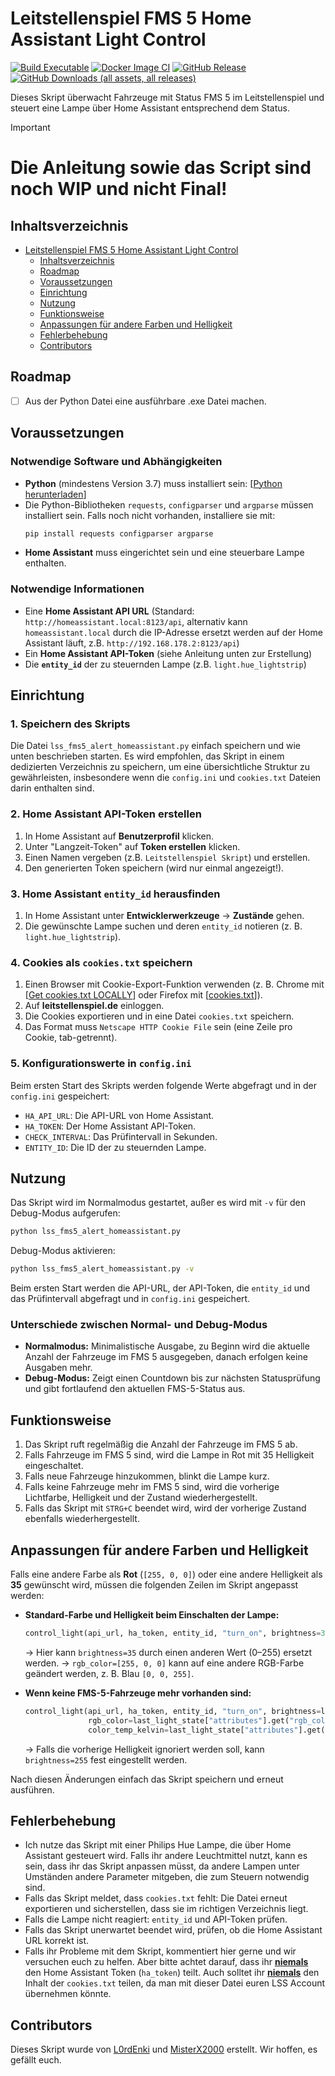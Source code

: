 # Leitstellenspiel FMS 5 Home Assistant Light Control

[![Build Executable](https://github.com/TheScriptList/lss_fms5_alert_homeassistant/actions/workflows/build-exe.yml/badge.svg)](https://github.com/TheScriptList/lss_fms5_alert_homeassistant/actions/workflows/build-exe.yml)
[![Docker Image CI](https://github.com/TheScriptList/lss_fms5_alert_homeassistant/actions/workflows/build-docker.yml/badge.svg)](https://github.com/TheScriptList/lss_fms5_alert_homeassistant/actions/workflows/build-docker.yml)
[![GitHub Release](https://img.shields.io/github/v/release/TheScriptList/lss_fms5_alert_homeassistant?label=Latest%20Release)](https://github.com/TheScriptList/lss_fms5_alert_homeassistant/releases/latest)
[![GitHub Downloads (all assets, all releases)](https://img.shields.io/github/downloads/TheScriptList/lss_fms5_alert_homeassistant/total?label=Total%20Downloads)](https://github.com/TheScriptList/lss_fms5_alert_homeassistant/releases)


Dieses Skript überwacht Fahrzeuge mit Status FMS 5 im Leitstellenspiel und steuert eine Lampe über Home Assistant entsprechend dem Status.

> [!IMPORTANT]
> # Die Anleitung sowie das Script sind noch WIP und nicht Final!

## Inhaltsverzeichnis

- [Leitstellenspiel FMS 5 Home Assistant Light Control](#leitstellenspiel-fms-5-home-assistant-light-control)
  - [Inhaltsverzeichnis](#inhaltsverzeichnis)
  - [Roadmap](#roadmap)
  - [Voraussetzungen](#voraussetzungen)
  - [Einrichtung](#einrichtung)
  - [Nutzung](#nutzung)
  - [Funktionsweise](#funktionsweise)
  - [Anpassungen für andere Farben und Helligkeit](#anpassungen-für-andere-farben-und-helligkeit)
  - [Fehlerbehebung](#fehlerbehebung)
  - [Contributors](#contributors)

## Roadmap

- [ ]  Aus der Python Datei eine ausführbare .exe Datei machen.

## Voraussetzungen

### Notwendige Software und Abhängigkeiten <!-- omit from toc -->

- **Python** (mindestens Version 3.7) muss installiert sein: [[Python herunterladen](https://www.python.org/downloads/)]
- Die Python-Bibliotheken `requests`, `configparser` und `argparse` müssen installiert sein. Falls noch nicht vorhanden, installiere sie mit:
  ```bash
  pip install requests configparser argparse
  ```
- **Home Assistant** muss eingerichtet sein und eine steuerbare Lampe enthalten.

### Notwendige Informationen <!-- omit from toc -->

- Eine **Home Assistant API URL** (Standard: `http://homeassistant.local:8123/api`, alternativ kann `homeassistant.local` durch die IP-Adresse ersetzt werden auf der Home Assistant läuft, z.B. `http://192.168.178.2:8123/api`)
- Ein **Home Assistant API-Token** (siehe Anleitung unten zur Erstellung)
- Die **`entity_id`** der zu steuernden Lampe (z.B. `light.hue_lightstrip`)

## Einrichtung

### 1. Speichern des Skripts <!-- omit from toc -->

Die Datei `lss_fms5_alert_homeassistant.py` einfach speichern und wie unten beschrieben starten.
Es wird empfohlen, das Skript in einem dedizierten Verzeichnis zu speichern, um eine übersichtliche Struktur zu gewährleisten, insbesondere wenn die `config.ini` und `cookies.txt` Dateien darin enthalten sind.



### 2. Home Assistant API-Token erstellen <!-- omit from toc -->

1. In Home Assistant auf **Benutzerprofil** klicken.
2. Unter "Langzeit-Token" auf **Token erstellen** klicken.
3. Einen Namen vergeben (z.B. `Leitstellenspiel Skript`) und erstellen.
4. Den generierten Token speichern (wird nur einmal angezeigt!).

### 3. Home Assistant `entity_id` herausfinden <!-- omit from toc -->

1. In Home Assistant unter **Entwicklerwerkzeuge** → **Zustände** gehen.
2. Die gewünschte Lampe suchen und deren `entity_id` notieren (z. B. `light.hue_lightstrip`).

### 4. Cookies als `cookies.txt` speichern <!-- omit from toc -->

1. Einen Browser mit Cookie-Export-Funktion verwenden (z. B. Chrome mit [[Get cookies.txt LOCALLY](https://chromewebstore.google.com/detail/get-cookiestxt-locally/cclelndahbckbenkjhflpdbgdldlbecc)] oder Firefox mit [[cookies.txt](https://addons.mozilla.org/en-US/firefox/addon/cookies-txt/)]).
2. Auf **leitstellenspiel.de** einloggen.
3. Die Cookies exportieren und in eine Datei `cookies.txt` speichern.
4. Das Format muss `Netscape HTTP Cookie File` sein (eine Zeile pro Cookie, tab-getrennt).

### 5. Konfigurationswerte in `config.ini` <!-- omit from toc -->

Beim ersten Start des Skripts werden folgende Werte abgefragt und in der `config.ini` gespeichert:

- `HA_API_URL`: Die API-URL von Home Assistant.
- `HA_TOKEN`: Der Home Assistant API-Token.
- `CHECK_INTERVAL`: Das Prüfintervall in Sekunden.
- `ENTITY_ID`: Die ID der zu steuernden Lampe.

## Nutzung

Das Skript wird im Normalmodus gestartet, außer es wird mit `-v` für den Debug-Modus aufgerufen:

```bash
python lss_fms5_alert_homeassistant.py
```

Debug-Modus aktivieren:

```bash
python lss_fms5_alert_homeassistant.py -v
```

Beim ersten Start werden die API-URL, der API-Token, die `entity_id` und das Prüfintervall abgefragt und in `config.ini` gespeichert.

### Unterschiede zwischen Normal- und Debug-Modus <!-- omit from toc -->

- **Normalmodus:** Minimalistische Ausgabe, zu Beginn wird die aktuelle Anzahl der Fahrzeuge im FMS 5 ausgegeben, danach erfolgen keine Ausgaben mehr.
- **Debug-Modus:** Zeigt einen Countdown bis zur nächsten Statusprüfung und gibt fortlaufend den aktuellen FMS-5-Status aus.

## Funktionsweise

1. Das Skript ruft regelmäßig die Anzahl der Fahrzeuge im FMS 5 ab.
2. Falls Fahrzeuge im FMS 5 sind, wird die Lampe in Rot mit 35 Helligkeit eingeschaltet.
3. Falls neue Fahrzeuge hinzukommen, blinkt die Lampe kurz.
4. Falls keine Fahrzeuge mehr im FMS 5 sind, wird die vorherige Lichtfarbe, Helligkeit und der Zustand wiederhergestellt.
5. Falls das Skript mit `STRG+C` beendet wird, wird der vorherige Zustand ebenfalls wiederhergestellt.

## Anpassungen für andere Farben und Helligkeit

Falls eine andere Farbe als **Rot** (`[255, 0, 0]`) oder eine andere Helligkeit als **35** gewünscht wird, müssen die folgenden Zeilen im Skript angepasst werden:

- **Standard-Farbe und Helligkeit beim Einschalten der Lampe:**

  ```python
  control_light(api_url, ha_token, entity_id, "turn_on", brightness=35, rgb_color=[255, 0, 0])
  ```

  → Hier kann `brightness=35` durch einen anderen Wert (0–255) ersetzt werden.
  → `rgb_color=[255, 0, 0]` kann auf eine andere RGB-Farbe geändert werden, z. B. Blau `[0, 0, 255]`.

- **Wenn keine FMS-5-Fahrzeuge mehr vorhanden sind:**

  ```python
  control_light(api_url, ha_token, entity_id, "turn_on", brightness=last_light_state["attributes"].get("brightness", 255), 
                rgb_color=last_light_state["attributes"].get("rgb_color", [255, 255, 255]),
                color_temp_kelvin=last_light_state["attributes"].get("color_temp_kelvin"))
  ```

  → Falls die vorherige Helligkeit ignoriert werden soll, kann `brightness=255` fest eingestellt werden.

Nach diesen Änderungen einfach das Skript speichern und erneut ausführen.

## Fehlerbehebung

- Ich nutze das Skript mit einer Philips Hue Lampe, die über Home Assistant gesteuert wird. Falls ihr andere Leuchtmittel nutzt, kann es sein, dass ihr das Skript anpassen müsst, da andere Lampen unter Umständen andere Parameter mitgeben, die zum Steuern notwendig sind.
- Falls das Skript meldet, dass `cookies.txt` fehlt: Die Datei erneut exportieren und sicherstellen, dass sie im richtigen Verzeichnis liegt.
- Falls die Lampe nicht reagiert: `entity_id` und API-Token prüfen.
- Falls das Skript unerwartet beendet wird, prüfen, ob die Home Assistant URL korrekt ist.
- Falls ihr Probleme mit dem Skript, kommentiert hier gerne und wir versuchen euch zu helfen. Aber bitte achtet darauf, dass ihr <ins>**niemals**</ins> den Home Assistant Token (`ha_token`) teilt. Auch solltet ihr <ins>**niemals**</ins> den Inhalt der `cookies.txt` teilen, da man mit dieser Datei euren LSS Account übernehmen könnte.

## Contributors

Dieses Skript wurde von [L0rdEnki](https://github.com/L0rdEnki) und [MisterX2000](https://github.com/MisterX2000) erstellt. Wir hoffen, es gefällt euch.
